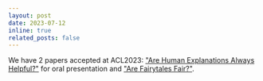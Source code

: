 ```yaml
---
layout: post
date: 2023-07-12 
inline: true
related_posts: false
---
```


We have 2 papers accepted at ACL2023: ["Are Human Explanations Always Helpful?"](https://aclanthology.org/2023.acl-long.821) for oral presentation and ["Are Fairytales Fair?"](https://aclanthology.org/2023.acl-long.359). 
 